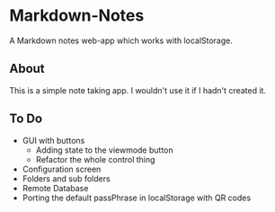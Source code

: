 Markdown-Notes
==============

A Markdown notes web-app which works with localStorage.

## About
This is a simple note taking app. I wouldn't use it if I hadn't created it.

## To Do
* GUI with buttons
    - Adding state to the viewmode button
    - Refactor the whole control thing
* Configuration screen
* Folders and sub folders
* Remote Database
* Porting the default passPhrase in localStorage with QR codes